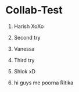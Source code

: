 # Collab-Test

1. Harish XoXo

2. Second try
3. Vanessa
4. Third try
5. Shlok xD
6. hi guys me poorna
Ritika